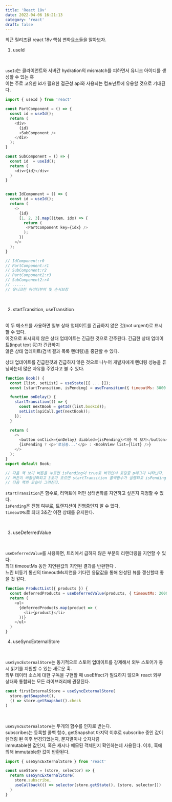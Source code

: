 ```yaml
---
title: 'React 18v'
date: 2022-04-06 16:21:13
category: 'react'
draft: false
---
```


최근 릴리즈된 react 18v 핵심 변화요소들을 알아보자. <br />

1. useId

<br />

`useId`는 클라이언트와 서버간 hydration의 mismatch를 피하면서 유니크 아이디를 생성할 수 있는 훅 <br />
이는 주로 고유한 id가 필요한 접근성 api와 사용되는 컴포넌트에 유용할 것으로 기대된다. <br />

```javascript
import { useId } from 'react'

const PartComponent = () => {
  const id = useId();
  return (
    <div>
      {id}
      <SubComponent />
    </div>
  );
}

const SubComponent = () => {
  const id  = useId();
  return (
    <div>{id}</div>
  )
}


const IdComponent = () => {
  const id = useId();
  return (
    <>
      {id}
      [1, 2, 3].map((item, idx) => {
        return (
         <PartComponent key={idx} />
        );
      })
    </>
  );
}

// IdComponent:r0
// PartComponent:r1
// SubComponent:r2
// PartComponent2:r3
// SubComponent2:r4
// ......
// 유니크한 아이디부여 및 순서보장
```

<br />

2. startTransition, useTransition

<br />
이 두 메소드를 사용하면 일부 상태 업데이트를 긴급하지 않은 것(not urgent)로 표시할 수 있다. <br />
이것으로 표시되지 않은 상태 업데이트는 긴급한 것으로 간주된다. 긴급한 상태 업데이트(input text 등)가 긴급하지 <br />
않은 상태 업데이트(검색 결과 목록 렌더링)을 중단할 수 있다. <br />

상태 업데이트를 긴급한것과 긴급하지 않은 것으로 나누어 개발자에게 렌더링 성능을 튜닝하는데 많은 자유를 주었다고 볼 수 있다. <br />

```javascript
function Book() {
  const [list, setList] = useState([{ ... }]);
  const [startTransition, isPending] = useTransition({ timeoutMs: 3000 });

  function onDelay() {
    startTransition(() => {
      const nextBook = getId((list.bookId));
      setList(apiCall.get(nextBook));
    });
  }

  return (
    <>
      <button onClick={onDelay} diabled={isPending}>다음 책 보기</button>
      {isPending ? <p>'로딩중...'</p> : <BookView list={list} />}
    </>
  );
}
export default Book;

// 다음 책 보기 버튼을 누르면 isPending이 true로 바뀌면서 로딩중 p태그가 나타난다.
// 버튼이 비활성화되고 3초가 흐르면 startTransition 콜백함수가 실행되고 isPending이 기본값으로 바뀌며
// 다음 책의 모습이 그려진다.
```

`startTransition`은 함수로, 리액트에 어떤 상태변화를 지연하고 싶은지 지정할 수 있다.<br />
`isPending`은 진행 여부로, 트랜지션이 진행중인지 알 수 있다.<br />
`timeoutMs`로 최대 3초간 이전 상태를 유지한다.<br />

<br />

3. useDeferredValue

<br />

`useDeferredValue`를 사용하면, 트리에서 급하지 않은 부분의 리랜더링을 지연할 수 있다.<br />
최대 timeoutMs 동안 지연된값의 지연된 결과를 반환한다 .<br />
느린 비동기 통신의 timeoutMs지연을 기다린 응닶값을 통해 완성된 뷰를 갱신할떄 좋을 것 같다.<br />

```javascript
function ProductList({ products }) {
  const deferredProducts = useDeferredValue(products, { timeoutMs: 2000 })
  return (
    <ul>
      {deferredProducts.map(product => (
        <li>{product}</li>
      ))}
    </ul>
  )
}
```

4. useSyncExternalStore

<br />

`useSyncExternalStore`는 동기적으로 스토어 업데이트를 강제해서 외부 스토어가 동시 읽기를 지원할 수 있는 새로운 훅. <br />
외부 데이터 소스에 대한 구독을 구현할 때 useEffect가 필요하지 않으며 react 외부 상태와 통합되는 모든 라이브러리에 권장된다. <br />

```javascript
const firstExternalStore = useSyncExternalStore(
  store.getSnapshot(),
  () => store.getSnapshot().check
)
```

<br />

`useSyncExternalStore`는 두개의 함수를 인자로 받는다. <br />
subscribes는 등록할 콜백 함수, getSnapshot 마지막 이후로 subscribe 중인 값이 렌더링 된 이후 변경되었는지, 문자열이나 숫자처럼 <br />
immutable한 값인지, 혹은 캐시나 메모된 객체인지 확인하는데 사용된다. 이후, 훅에 의해 immutable한 값이 반환된다. <br />

```javascript
import { useSyncExternalStore } from 'react'

const useStore = (store, selector) => {
  return useSyncExternalStore(
    store.subscribe,
    useCallback(() => selector(store.getState(), [store, selector]))
  )
}
```
